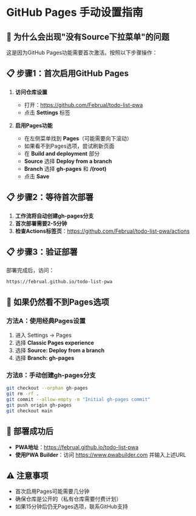 # GitHub Pages 手动设置指南

## 🎯 为什么会出现"没有Source下拉菜单"的问题

这是因为GitHub Pages功能需要首次激活。按照以下步骤操作：

## 📋 步骤1：首次启用GitHub Pages

1. **访问仓库设置**
   - 打开：https://github.com/Februal/todo-list-pwa
   - 点击 **Settings** 标签

2. **启用Pages功能**
   - 在左侧菜单找到 **Pages**（可能需要向下滚动）
   - 如果看不到Pages选项，尝试刷新页面
   - 在 **Build and deployment** 部分
   - **Source** 选择 **Deploy from a branch**
   - **Branch** 选择 **gh-pages** 和 **/(root)**
   - 点击 **Save**

## 📋 步骤2：等待首次部署

1. **工作流将自动创建gh-pages分支**
2. **首次部署需要2-5分钟**
3. **检查Actions标签页**：https://github.com/Februal/todo-list-pwa/actions

## 📋 步骤3：验证部署

部署完成后，访问：
```
https://februal.github.io/todo-list-pwa
```

## 🔧 如果仍然看不到Pages选项

### 方法A：使用经典Pages设置
1. 进入 Settings → Pages
2. 选择 **Classic Pages experience**
3. 选择 **Source: Deploy from a branch**
4. 选择 **Branch: gh-pages**

### 方法B：手动创建gh-pages分支
```bash
git checkout --orphan gh-pages
git rm -rf .
git commit --allow-empty -m "Initial gh-pages commit"
git push origin gh-pages
git checkout main
```

## 📱 部署成功后

- **PWA地址**：https://februal.github.io/todo-list-pwa
- **使用PWA Builder**：访问 https://www.pwabuilder.com 并输入上述URL

## ⚠️ 注意事项

- 首次启用Pages可能需要几分钟
- 确保仓库是公开的（私有仓库需要付费计划）
- 如果15分钟后仍无Pages选项，联系GitHub支持